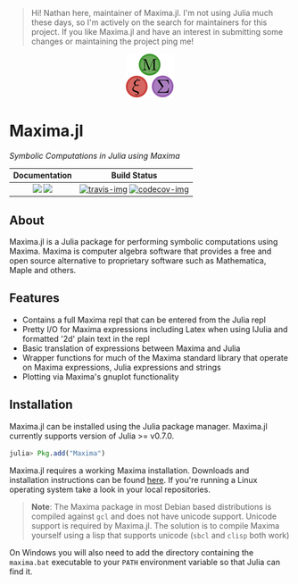 > Hi! Nathan here, maintainer of Maxima.jl. I'm not using Julia much these days, so I'm actively on the 
> search for maintainers for this project. If you like Maxima.jl and have an interest in submitting some
> changes or maintaining the project ping me!

<p align="center">
  <img src="./docs/src/assets/logo.png" alt="Maxima.jl"/>
</p>

#  Maxima.jl  

*Symbolic Computations in Julia using Maxima*

| **Documentation**           | **Build Status**            |
|:---------------------------:|:---------------------------:|
|[![][docs-stable-img]][docs-stable-url] [![][docs-latest-img]][docs-latest-url] |[![travis-img]][travis-url] [![codecov-img]][codecov-url] |

## About

Maxima.jl is a Julia package for performing symbolic computations using Maxima.
Maxima is computer algebra software that provides a free and open source
alternative to proprietary software such as Mathematica, Maple and others.

## Features

 - Contains a full Maxima repl that can be entered from the Julia repl
 - Pretty I/O for Maxima expressions including Latex when using IJulia and formatted '2d' plain text in the repl
 - Basic translation of expressions between Maxima and Julia
 - Wrapper functions for much of the Maxima standard library that operate on Maxima expressions, Julia expressions and strings
 - Plotting via Maxima's gnuplot functionality

## Installation

Maxima.jl can be installed using the Julia package manager. Maxima.jl currently supports version of Julia >= v0.7.0.

```julia
julia> Pkg.add("Maxima")

```

Maxima.jl requires a working Maxima installation. Downloads and installation
instructions can be found [here](http://maxima.sourceforge.net/). If you're
running a Linux operating system take a look in your local repositories.

> **Note**: The Maxima package in most Debian based distributions is compiled against `gcl` and does not have unicode support. Unicode support is required by Maxima.jl. The solution is to compile Maxima yourself using a lisp that supports unicode (`sbcl` and `clisp` both work)

On Windows you will also need to add the directory containing the `maxima.bat` executable to your `PATH` environment variable so that Julia can find it.

[home-url]: https://github.com/nsmith5/Maxima.jl.git
[logo]: ./docs/src/assets/logo.png

[docs-latest-img]: https://img.shields.io/badge/docs-latest-blue.svg
[docs-latest-url]: https://nsmith5.github.io/Maxima.jl/latest

[docs-stable-img]: https://img.shields.io/badge/docs-stable-blue.svg
[docs-stable-url]: https://nsmith5.github.io/Maxima.jl/stable

[codecov-img]: https://codecov.io/gh/nsmith5/Maxima.jl/branch/master/graph/badge.svg
[codecov-url]: https://codecov.io/gh/nsmith5/Maxima.jl

[travis-img]: https://travis-ci.org/nsmith5/Maxima.jl.svg?branch=master
[travis-url]: https://travis-ci.org/nsmith5/Maxima.jl
